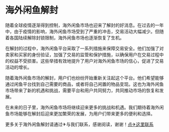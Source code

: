 # 海外闲鱼解封

随着全球疫情逐渐得到控制，海外闲鱼市场也迎来了解封的好消息。在过去的一年中，由于疫情的影响，海外闲鱼市场受到了严重的冲击，交易活动大幅减少。但随着各国陆续解除封锁限制，海外闲鱼市场也逐渐恢复了生机。

在解封的过程中，海外闲鱼平台采取了一系列措施来保障交易安全。他们加强了对卖家和买家的身份验证，加强了交易的监管和保护措施，以确保用户在交易过程中的权益不受损害。这些举措有效地提升了用户对海外闲鱼市场的信心，促进了交易活动的增长。

随着海外闲鱼市场的解封，用户们也纷纷开始重新关注起这个平台。他们希望能够通过闲鱼平台找到自己需要的商品，或者将自己闲置的物品变现。这也为海外闲鱼市场带来了新的机遇和挑战，需要平台和用户共同努力，共同推动市场的恢复和发展。

在未来的日子里，海外闲鱼市场将继续迎来更多的挑战和机遇。我们期待着海外闲鱼市场能够在解封后迎来更加繁荣的发展，为用户们带来更多的便利和选择。

更多关于海外闲鱼解封请通过✈与我们联系，感谢阅读，谢谢！[点✈这里联系](https://c.k02.cc)